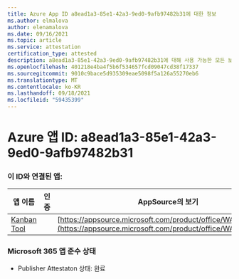 ```yaml
---
title: Azure App ID a8ead1a3-85e1-42a3-9ed0-9afb97482b31에 대한 정보
ms.author: elmalova
author: elenamalova
ms.date: 09/16/2021
ms.topic: article
ms.service: attestation
certification_type: attested
description: a8ead1a3-85e1-42a3-9ed0-9afb97482b31에 대해 사용 가능한 모든 보안 및 규정 준수 정보입니다.
ms.openlocfilehash: 401218e4ba4f5b6f534657fcd09047cd38f17337
ms.sourcegitcommit: 9010c9bace5d935309eae5098f5a126a55270eb6
ms.translationtype: MT
ms.contentlocale: ko-KR
ms.lasthandoff: 09/18/2021
ms.locfileid: "59435399"
---
```

# <a name="azure-app-id-a8ead1a3-85e1-42a3-9ed0-9afb97482b31"></a>Azure 앱 ID: a8ead1a3-85e1-42a3-9ed0-9afb97482b31


### <a name="apps-associated-with-this-id"></a>이 ID와 연결된 앱:
| **앱 이름** | **인증** | **AppSource의 보기** |
|--------------|---------------|-----------------------|
| [Kanban Tool](https://docs.microsoft.com/microsoft-365-app-certification/forward/WA200002121) |  | [https://appsource.microsoft.com/product/office/WA200002121](https://appsource.microsoft.com/product/office/WA200002121) |

### <a name="microsoft-365-app-compliance-status"></a>Microsoft 365 앱 준수 상태
- Publisher Attestaton 상태: 완료

